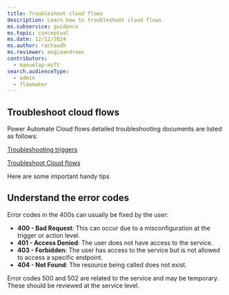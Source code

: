 ```yaml
---
title: Troubleshoot cloud flows
description: Learn how to troubleshoot cloud flows
ms.subservice: guidance
ms.topic: conceptual
ms.date: 12/12/2024
ms.author: rachaudh
ms.reviewer: angieandrews
contributors: 
  - manuelap-msft
search.audienceType: 
  - admin
  - flowmaker
---
```


## Troubleshoot cloud flows

Power Automate Cloud flows detailed troubleshooting documents are listed as follows:

[Troubleshooting triggers](/power-automate/triggers-troubleshoot)

[Troubleshoot Cloud flows](/power-automate/fix-flow-failures)

Here are some important handy tips

## Understand the error codes

Error codes in the 400s can usually be fixed by the user:

- **400 - Bad Request**: This can occur due to a misconfiguration at the trigger or action level.
- **401 - Access Denied**: The user does not have access to the service.
- **403 - Forbidden**: The user has access to the service but is not allowed to access a specific endpoint.
- **404 - Not Found**: The resource being called does not exist.

Error codes 500 and 502 are related to the service and may be temporary. These should be reviewed at the service level.